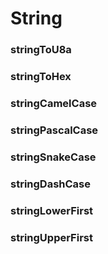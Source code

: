 # String

### stringToU8a

### stringToHex

### stringCamelCase

### stringPascalCase

### stringSnakeCase

### stringDashCase

### stringLowerFirst

### stringUpperFirst
